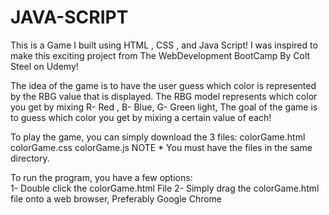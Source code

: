 # JAVA-SCRIPT
This is a Game I built using HTML , CSS , and Java Script! 
I was inspired to make this exciting project from The WebDevelopment BootCamp By Colt Steel on Udemy!

The idea of the game is to have the user guess which color is represented by the RBG value that is displayed.
The RBG model represents which color you get by mixing R- Red , B- Blue, G- Green light, 
The goal of the game is to guess which color you get by mixing a certain value of each!


To play the game, you can simply download the 3 files:
colorGame.html
colorGame.css
colorGame.js
NOTE * You must have the files in the same directory.

To run the program, you have a few options:  
  1- Double click the colorGame.html File 
  2- Simply drag the colorGame.html file onto a web browser, Preferably Google Chrome 
 

